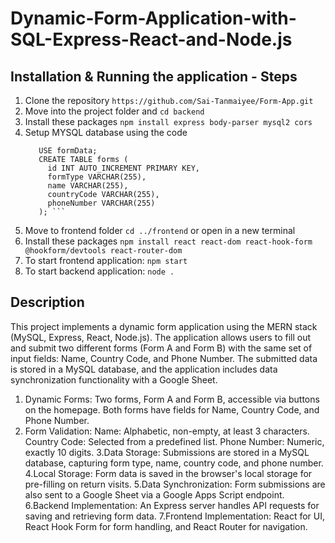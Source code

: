 # Dynamic-Form-Application-with-SQL-Express-React-and-Node.js

## Installation & Running the application - Steps
1. Clone the repository ```https://github.com/Sai-Tanmaiyee/Form-App.git```
2. Move into the project folder and ```cd backend```
3. Install these packages ```npm install express body-parser mysql2 cors```
4. Setup MYSQL database using the code
   ```CREATE DATABASE formData;
      USE formData;
      CREATE TABLE forms (
        id INT AUTO_INCREMENT PRIMARY KEY,
        formType VARCHAR(255),
        name VARCHAR(255),
        countryCode VARCHAR(255),
        phoneNumber VARCHAR(255)
      ); ```
  5. Move to frontend folder ```cd ../frontend``` or open in a new terminal
  6. Install these packages ```npm install react react-dom react-hook-form @hookform/devtools react-router-dom```
  7. To start frontend application: ```npm start```
  8. To start backend application: ```node .```

## Description

This project implements a dynamic form application using the MERN stack (MySQL, Express, React, Node.js). The application allows users to fill out and submit two different forms (Form A and Form B) with the same set of input fields: Name, Country Code, and Phone Number. The submitted data is stored in a MySQL database, and the application includes data synchronization functionality with a Google Sheet.

1. Dynamic Forms:
Two forms, Form A and Form B, accessible via buttons on the homepage.
Both forms have fields for Name, Country Code, and Phone Number.
2. Form Validation:
Name: Alphabetic, non-empty, at least 3 characters.
Country Code: Selected from a predefined list.
Phone Number: Numeric, exactly 10 digits.
3.Data Storage:
Submissions are stored in a MySQL database, capturing form type, name, country code, and phone number.
4.Local Storage:
Form data is saved in the browser's local storage for pre-filling on return visits.
5.Data Synchronization:
Form submissions are also sent to a Google Sheet via a Google Apps Script endpoint.
6.Backend Implementation:
An Express server handles API requests for saving and retrieving form data.
7.Frontend Implementation:
React for UI, React Hook Form for form handling, and React Router for navigation.
